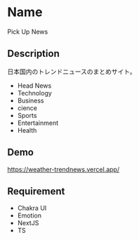 # Name

Pick Up News

## Description

日本国内のトレンドニュースのまとめサイト。

- Head News
- Technology
- Business
- cience
- Sports
- Entertainment
- Health

## Demo

https://weather-trendnews.vercel.app/

## Requirement

- Chakra UI
- Emotion
- NextJS
- TS
